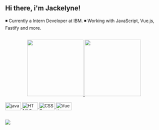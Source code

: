 ## Hi there, i'm Jackelyne!

◾ Currently a Intern Developer at IBM.
◾ Working with JavaScript, Vue.js, Fastify and more.

##

<div align="center">
  <a href="https://github.com/jaqnunes">
  <img height="180em" src="https://github-readme-stats.vercel.app/api?username=jaqnunes&show_icons=true&theme=darcula&include_all_commits=true&count_private=true"/>
  <img height="180em" src="https://github-readme-stats.vercel.app/api/top-langs/?username=jaqnunes&layout=compact&langs_count=7&theme=darcula"/>
</div>
  
<div style="display: inline_block"><br>
  <img align="center" alt="java" height="25" width="50" src="https://img.shields.io/badge/Java-ED8B00?style=for-the-badge&logo=java&logoColor=white">
  <img align="center" alt="HTML5" height="25" width="50" src="https://img.shields.io/badge/HTML5-E34F26?style=for-the-badge&logo=html5&logoColor=white">
  <img align="center" alt="CSS3" height="25" width="50" src="https://img.shields.io/badge/CSS3-1572B6?style=for-the-badge&logo=css3&logoColor=white">
  <img align="center" alt="Vue.js" height="25" width="50" src="https://img.shields.io/badge/Vue.js-35495E?style=for-the-badge&logo=vue.js&logoColor=4FC08D">
</div>
  
  ##
 
<div> 
  <a href="https://www.linkedin.com/in/jaqnunes/" target="_blank"><img src="https://img.shields.io/badge/LinkedIn-0077B5?style=for-the-badge&logo=linkedin&logoColor=white" target="_blank"></a> 
</div>

